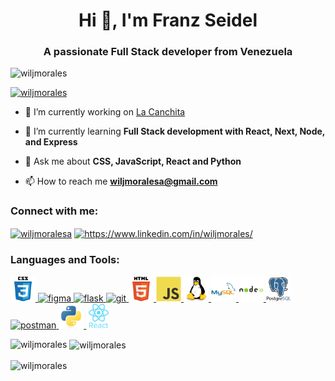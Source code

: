 <h1 align="center">Hi 👋, I'm Franz Seidel</h1>
<h3 align="center">A passionate Full Stack developer from Venezuela</h3>

<p align="left"> <img src="https://komarev.com/ghpvc/?username=wiljmorales&label=Profile%20views&color=0e75b6&style=flat" alt="wiljmorales" /> </p>

<p align="left"> <a href="https://twitter.com/wiljmorales" target="blank"><img src="https://img.shields.io/twitter/follow/wiljmorales?logo=twitter&style=for-the-badge" alt="wiljmorales" /></a> </p>

- 🔭 I’m currently working on [La Canchita](https://github.com/wiljmorales/la-canchita)

- 🌱 I’m currently learning **Full Stack development with React, Next, Node, and Express**

- 💬 Ask me about **CSS, JavaScript, React and Python**

- 📫 How to reach me **wiljmoralesa@gmail.com**

<h3 align="left">Connect with me:</h3>
<p align="left">
<a href="https://twitter.com/wiljmoralesa" target="blank"><img align="center" src="https://raw.githubusercontent.com/rahuldkjain/github-profile-readme-generator/master/src/images/icons/Social/twitter.svg" alt="wiljmoralesa" height="30" width="40" /></a>
<a href="https://linkedin.com/in/https://www.linkedin.com/in/wiljmorales/" target="blank"><img align="center" src="https://raw.githubusercontent.com/rahuldkjain/github-profile-readme-generator/master/src/images/icons/Social/linked-in-alt.svg" alt="https://www.linkedin.com/in/wiljmorales/" height="30" width="40" /></a>
</p>

<h3 align="left">Languages and Tools:</h3>
<p align="left"> <a href="https://www.w3schools.com/css/" target="_blank" rel="noreferrer"> <img src="https://raw.githubusercontent.com/devicons/devicon/master/icons/css3/css3-original-wordmark.svg" alt="css3" width="40" height="40"/> </a> <a href="https://www.figma.com/" target="_blank" rel="noreferrer"> <img src="https://www.vectorlogo.zone/logos/figma/figma-icon.svg" alt="figma" width="40" height="40"/> </a> <a href="https://flask.palletsprojects.com/" target="_blank" rel="noreferrer"> <img src="https://www.vectorlogo.zone/logos/pocoo_flask/pocoo_flask-icon.svg" alt="flask" width="40" height="40"/> </a> <a href="https://git-scm.com/" target="_blank" rel="noreferrer"> <img src="https://www.vectorlogo.zone/logos/git-scm/git-scm-icon.svg" alt="git" width="40" height="40"/> </a> <a href="https://www.w3.org/html/" target="_blank" rel="noreferrer"> <img src="https://raw.githubusercontent.com/devicons/devicon/master/icons/html5/html5-original-wordmark.svg" alt="html5" width="40" height="40"/> </a> <a href="https://developer.mozilla.org/en-US/docs/Web/JavaScript" target="_blank" rel="noreferrer"> <img src="https://raw.githubusercontent.com/devicons/devicon/master/icons/javascript/javascript-original.svg" alt="javascript" width="40" height="40"/> </a> <a href="https://www.linux.org/" target="_blank" rel="noreferrer"> <img src="https://raw.githubusercontent.com/devicons/devicon/master/icons/linux/linux-original.svg" alt="linux" width="40" height="40"/> </a> <a href="https://www.mysql.com/" target="_blank" rel="noreferrer"> <img src="https://raw.githubusercontent.com/devicons/devicon/master/icons/mysql/mysql-original-wordmark.svg" alt="mysql" width="40" height="40"/> </a> <a href="https://nodejs.org" target="_blank" rel="noreferrer"> <img src="https://raw.githubusercontent.com/devicons/devicon/master/icons/nodejs/nodejs-original-wordmark.svg" alt="nodejs" width="40" height="40"/> </a> <a href="https://www.postgresql.org" target="_blank" rel="noreferrer"> <img src="https://raw.githubusercontent.com/devicons/devicon/master/icons/postgresql/postgresql-original-wordmark.svg" alt="postgresql" width="40" height="40"/> </a> <a href="https://postman.com" target="_blank" rel="noreferrer"> <img src="https://www.vectorlogo.zone/logos/getpostman/getpostman-icon.svg" alt="postman" width="40" height="40"/> </a> <a href="https://www.python.org" target="_blank" rel="noreferrer"> <img src="https://raw.githubusercontent.com/devicons/devicon/master/icons/python/python-original.svg" alt="python" width="40" height="40"/> </a> <a href="https://reactjs.org/" target="_blank" rel="noreferrer"> <img src="https://raw.githubusercontent.com/devicons/devicon/master/icons/react/react-original-wordmark.svg" alt="react" width="40" height="40"/> </a> </p>

<p><img align="left" src="https://github-readme-stats.vercel.app/api/top-langs?username=wiljmorales&theme=react&show_icons=true&locale=en&layout=compact" alt="wiljmorales" /></p>

<p>&nbsp;<img align="center" src="https://github-readme-stats.vercel.app/api?username=wiljmorales&show_icons=true&locale=en&theme=react" alt="wiljmorales" /></p>

<p><img align="center" src="https://github-readme-streak-stats.herokuapp.com/?user=wiljmorales&theme=react" alt="wiljmorales" /></p>
